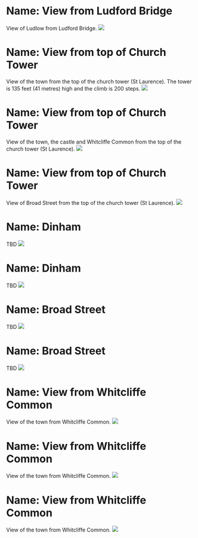 # Name: View from Ludford Bridge

View of Ludlow from Ludford Bridge.
![](../1shropshire/assets/images/places/2021-09-17_13_25_02_DSC_0379_DxO.jpg)

# Name: View from top of Church Tower

View of the town from the top of the church tower (St Laurence).  The tower is 135 feet (41 metres) high and the climb is 200 steps.
![](../1shropshire/assets/images/places/2019-04-13_11_49_49_DSC_3876_DxO.jpg)

# Name: View from top of Church Tower

View of the town, the castle and Whitcliffe Common from the top of the church tower (St Laurence).
![](../1shropshire/assets/images/places/2019-04-13_12_03_02_DSC_3932_DxO.jpg)

# Name: View from top of Church Tower

View of Broad Street from the top of the church tower (St Laurence).
![](../1shropshire/assets/images/places/2019-04-13_12_09_20_DSC_3960_DxO.jpg)

# Name: Dinham

TBD
![](../1shropshire/assets/images/places/2019-04-13_14_06_43_DSC_4025_DxO.jpg)

# Name: Dinham

TBD
![](../1shropshire/assets/images/places/2019-04-13_14_09_34_DSC_4031_DxO.jpg)

# Name: Broad Street

TBD
![](../1shropshire/assets/images/places/2019-04-13_14_20_25_DSC_4045_DxO.jpg)

# Name: Broad Street

TBD
![](../1shropshire/assets/images/places/2020-01-04_13_46_04_DSC_6069_DxO.jpg)

# Name: View from Whitcliffe Common

View of the town from Whitcliffe Common.
![](../1shropshire/assets/images/places/2020-01-04_14_14_02_DSC_6088.jpg)

# Name: View from Whitcliffe Common

View of the town from Whitcliffe Common.
![](../1shropshire/assets/images/places/2020-01-04_14_16_23_DSC_6093.jpg)

# Name: View from Whitcliffe Common

View of the town from Whitcliffe Common.
![](../1shropshire/assets/images/places/2020-01-04_14_23_04_DSC_6100.jpg)

